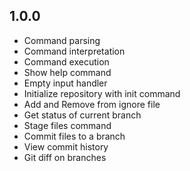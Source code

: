 ## 1.0.0

- Command parsing
- Command interpretation
- Command execution
- Show help command
- Empty input handler
- Initialize repository with init command
- Add and Remove from ignore file
- Get status of current branch
- Stage files command
- Commit files to a branch
- View commit history
- Git diff on branches
